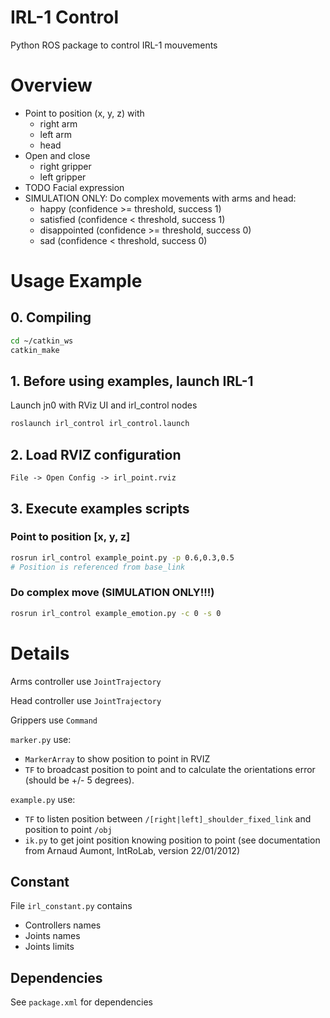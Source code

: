 # IRL-1 Control
Python ROS package to control IRL-1 mouvements

# Overview
- Point to position (x, y, z) with
  - right arm
  - left arm
  - head
- Open and close
  - right gripper
  - left gripper
- TODO Facial expression
- SIMULATION ONLY: Do complex movements with arms and head:
    - happy (confidence >= threshold, success 1)
    - satisfied (confidence < threshold, success 1)
    - disappointed (confidence >= threshold, success 0)
    - sad (confidence < threshold, success 0)

# Usage Example

## 0. Compiling
```bash
cd ~/catkin_ws
catkin_make
```

## 1. Before using examples, launch IRL-1
Launch jn0 with RViz UI and irl_control nodes
```bash
roslaunch irl_control irl_control.launch
```

## 2. Load RVIZ configuration
```File -> Open Config -> irl_point.rviz```

## 3. Execute examples scripts
### Point to position [x, y, z]
```bash
rosrun irl_control example_point.py -p 0.6,0.3,0.5
# Position is referenced from base_link
```

### Do complex move (SIMULATION ONLY!!!)

```bash
rosrun irl_control example_emotion.py -c 0 -s 0
```

# Details
Arms controller use `JointTrajectory`

Head controller use `JointTrajectory`

Grippers use `Command`

`marker.py` use:
- `MarkerArray` to show position to point in RVIZ
- `TF` to broadcast position to point and to calculate the orientations error (should be +/- 5 degrees).

`example.py` use:
- `TF` to listen position between `/[right|left]_shoulder_fixed_link` and position to point `/obj`
- `ik.py` to get joint position knowing position to point (see documentation from Arnaud Aumont, IntRoLab, version 22/01/2012)


## Constant
File `irl_constant.py` contains
- Controllers names
- Joints names
- Joints limits

## Dependencies
See `package.xml` for dependencies
